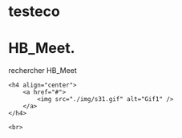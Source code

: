 # testeco
# HB_Meet.
rechercher HB_Meet
```
<h4 align="center">
    <a href="#">
        <img src="./img/s31.gif" alt="Gif1" />
    </a>
</h4>

<br>
